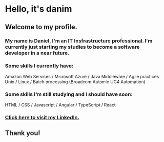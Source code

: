 # Hello, it's danim

## Welcome to my profile.

### My name is Daniel, I'm an IT Insfrastructure professional. I'm currently just starting my studies to become a software developer in a near future.

### Some skills I currently have:
Amazon Web Services / Microsoft Azure / Java Middleware / Agile practices\
Unix / Linux / Batch processing (Broadcom Automic UC4 Automation)

### Some skills I'm still studying and I should have soon:
HTML / CSS / Javascript / Angular / TypeScript / React

### <a href="https://www.linkedin.com/in/daniel-m-carvalho/">Click here to visit my LinkedIn.</a>

## Thank you!
